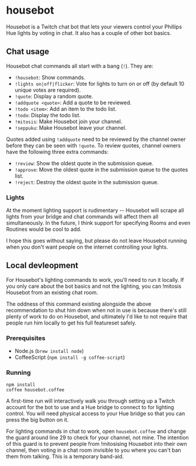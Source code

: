# housebot
Housebot is a Twitch chat bot that lets your viewers control your Phillips Hue lights by voting in chat. It also has a
couple of other bot basics.

## Chat usage
Housebot chat commands all start with a bang (`!`). They are:

* `!housebot`: Show commands.
* `!lights on|off|flicker`: Vote for lights to turn on or off (by default 10 unique votes are required).
* `!quote`: Display a random quote.
* `!addquote <quote>`: Add a quote to be reviewed.
* `!todo <item>`: Add an item to the todo list.
* `!todo`: Display the todo list.
* `!mitosis`: Make Housebot join your channel.
* `!seppuku`: Make Housebot leave your channel.

Quotes added using `!addquote` need to be reviewed by the channel owner before they can be seen with `!quote`. To
review quotes, channel owners have the following three extra commands:

* `!review`: Show the oldest quote in the submission queue.
* `!approve`: Move the oldest quote in the submission queue to the quotes list.
* `!reject`: Destroy the oldest quote in the submission queue.

### Lights
At the moment lighting support is rudimentary -- Housebot will scrape all lights from your bridge and chat commands will
affect them all simultaneously. In the future, I think support for specifying Rooms and even Routines would be cool to
add.

I hope this goes without saying, but please do not leave Housebot running when you don't want people on the internet
controlling your lights.

## Local devleopment
For Housebot's lighting commands to work, you'll need to run it locally. If you only care about the bot basics and not
the lighting, you can !mitosis Housebot from an existing chat room.

The oddness of this command existing alongside the above recommendation to shut him down when not in use is because
there's still plenty of work to do on Housebot, and ultimately I'd like to not require that people run him locally to
get his full featureset safely.

### Prerequisites
* Node.js (`brew install node`)
* CoffeeScript (`npm install -g coffee-script`)

### Running
    npm install
    coffee housebot.coffee

A first-time run will interactively walk you through setting up a Twitch account for the bot to use and a Hue bridge to
connect to for lighting control. You will need physical access to your Hue bridge so that you can press the big button
on it.

For lighting commands in chat to work, open `housebot.coffee` and change the guard around line 29 to check for your
channel, not mine. The intention of this guard is to prevent people from !mitosising Housebot into their own channel,
then voting in a chat room invisible to you where you can't ban them from talking. This is a temporary band-aid.
